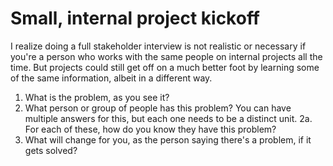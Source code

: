 # Small, internal project kickoff

I realize doing a full stakeholder interview is not realistic or necessary if you're a person who works with the same people on internal projects all the time. But projects could still get off on a much better foot by learning some of the same information, albeit in a different way.

1. What is the problem, as you see it?
2. What person or group of people has this problem? You can have multiple answers for this, but each one needs to be a distinct unit.
2a. For each of these, how do you know they have this problem?
3. What will change for you, as the person saying there's a problem, if it gets solved?
